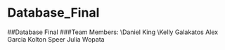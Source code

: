 # Database_Final
##Database Final
###Team Members:
\Daniel King
\Kelly Galakatos
Alex Garcia
Kolton Speer
Julia Wopata
